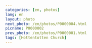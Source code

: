 ```yaml
---
categories: [en, photos]
lang: en
layout: photo
next_photo: /en/photos/P0000004.html
picname: P0000002
prev_photo: /en/photos/P0000001.html
tags: [Hottentotten Church]
---
```

